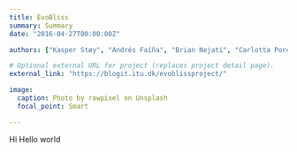```yaml
---
title: EvoBliss
summary: Summary
date: "2016-04-27T00:00:00Z"

authors: ["Kasper Støy", "Andrés Faíña", "Brian Nejati", "Carlotta Porcelli"]

# Optional external URL for project (replaces project detail page).
external_link: "https://blogit.itu.dk/evoblissproject/"

image:
  caption: Photo by rawpixel on Unsplash
  focal_point: Smart

---
```


Hi Hello world